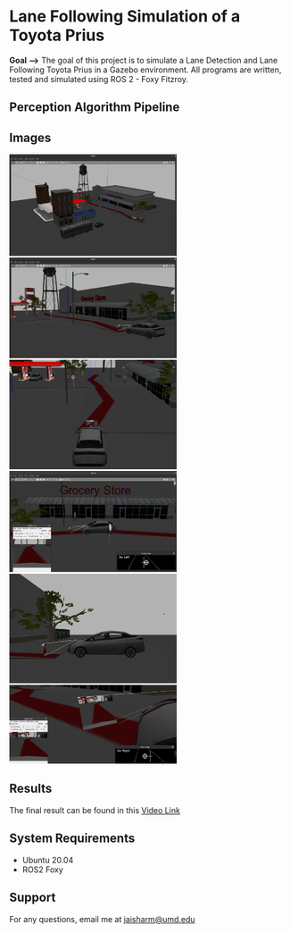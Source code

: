# Lane Following Simulation of a Toyota Prius 

**Goal -->** The goal of this project is to simulate a Lane Detection and Lane Following Toyota Prius in a Gazebo environment. All programs are written, tested and simulated using ROS 2 - Foxy Fitzroy.

## Perception Algorithm Pipeline

## Images

<img src = "Images/img1.png" width = "300" >
<img src = "Images/img2.png" width = "300" >
<img src = "Images/img3.png" width = "300" >
<img src = "Images/img4.png" width = "300" >
<img src = "Images/img5.png" width = "300" >
<img src = "Images/img6.png" width = "300" >


## Results

The final result can be found in this [Video Link](https://drive.google.com/file/d/13d53jG-qHz8MxfdAAgOHgRX02tFpSac2/view?usp=sharing) 

## System Requirements
- Ubuntu 20.04
- ROS2 Foxy

## Support
For any questions, email me at jaisharm@umd.edu
